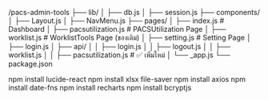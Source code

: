 /pacs-admin-tools
├── lib/
│ ├── db.js
│ ├── session.js
├── components/
│ ├── Layout.js
│ ├── NavMenu.js
├── pages/
│ ├── index.js # Dashboard
│ ├── pacsutilization.js # PACSUtilization Page
│ ├── worklist.js # WorklistTools Page (ของเดิม)
│ ├── setting.js # Setting Page
│ ├── login.js
│ ├── api/
│ │ ├── login.js
│ │ ├── logout.js
│ │ ├── worklist.js
│ │ ├── pacsutilization.js # ✅ เพิ่มใหม่
│ └── \_app.js
└── package.json

npm install lucide-react
npm install xlsx file-saver
npm install axios
npm install date-fns
npm install recharts
npm install bcryptjs
